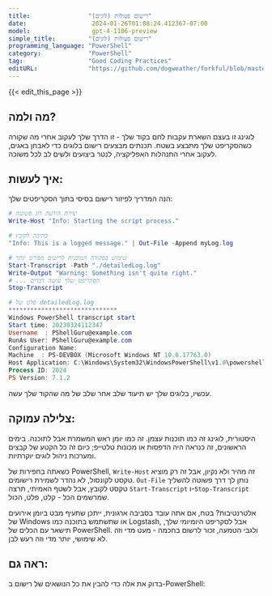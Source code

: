 ```yaml
---
title:                "רישום פעולות (לוגים)"
date:                  2024-01-26T01:08:24.412367-07:00
model:                 gpt-4-1106-preview
simple_title:         "רישום פעולות (לוגים)"
programming_language: "PowerShell"
category:             "PowerShell"
tag:                  "Good Coding Practices"
editURL:              "https://github.com/dogweather/forkful/blob/master/content/he/powershell/logging.md"
---
```


{{< edit_this_page >}}

## מה ולמה? 
לוגינג זו בעצם השארת עקבות לחם בקוד שלך - זו הדרך שלך לעקוב אחרי מה שקורה כשהסקריפט שלך מתבצע בשטח. תכנתים מבצעים רישום בלוגים כדי לאבחן באגים, לעקוב אחרי התנהלות האפליקציה, לנטר ביצועים ולשים לב לכל משוכה.

## איך לעשות:
הנה המדריך לפיזור רישום בסיסי בתוך הסקריפטים שלך:

```PowerShell
# יצירת הודעת לוג פשוטה
Write-Host "Info: Starting the script process."

# כתיבה לקובץ
"Info: This is a logged message." | Out-File -Append myLog.log

# שימוש בפקודה המובנית לרישום מפורט יותר
Start-Transcript -Path "./detailedLog.log"
Write-Output "Warning: Something isn't quite right."
# ... הסקריפט שלך עושה דברים
Stop-Transcript

# פלט של detailedLog.log
******************************
Windows PowerShell transcript start
Start time: 20230324112347
Username  : PShellGuru@example.com
RunAs User: PShellGuru@example.com
Configuration Name: 
Machine  : PS-DEVBOX (Microsoft Windows NT 10.0.17763.0)
Host Application: C:\Windows\System32\WindowsPowerShell\v1.0\powershell.exe
Process ID: 2024
PS Version: 7.1.2
```

עכשיו, בלוגים שלך יש תיעוד שלב אחר שלב של מה שהקוד שלך עשה.

## צלילה עמוקה:
היסטורית, לוגינג זה כמו תוכנות עצמן. זה כמו יומן ראש המשמרת אבל לתוכנה. בימים הראשונים, זה כנראה היה הדפסות או מכונות טלטייפ; כיום זה כל הקטע של קבצים ומערכות ניהול לוגים יוקרתיות.

כשאתה בחפירות של PowerShell, `Write-Host` זה מהיר ולא נקיון, אבל זה רק מוציא טקסט לקונסול, לא נהדר לשמירת רישומים. `Out-File` נותן לך דרך פשוטה להשליך טקסט לקובץ, אבל לשטף האמיתי, תרצה `Start-Transcript` ו-`Stop-Transcript` שמרשמים הכל - קלט, פלט, הכול.

אלטרנטיבות? בטח, אם אתה עובד בסביבה ארגונית, ייתכן שתעיף מבט ביומן אירועים של Windows או שתשתמש בתוכנה כמו Logstash, אבל לסקריפט היומיומי שלך, תישאר עם הכלים של PowerShell. ולגבי הטמעה, זכור לרשום בחכמה - מעט מדי וזה לא שימושי, יותר מדי וזה רעש לבן.

## ראה גם:
בדוק את אלה כדי להבין את כל הנושאים של רישום ב-PowerShell:
